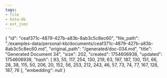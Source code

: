 ```yaml
---
tags:
- file
- kota-db
- ext_json
---
```

{
  "id": "ceaf371c-4879-427b-a83b-8ab3c5c8ec60",
  "file_path": "./examples-data/personal-kb/documents/ceaf371c-4879-427b-a83b-8ab3c5c8ec60.md",
  "original_path": "/generated/doc-034.md",
  "title": "Generated Document 34",
  "size": 202,
  "created": 1754606938,
  "updated": 1754606938,
  "hash": [
    93,
    55,
    117,
    254,
    130,
    219,
    63,
    197,
    187,
    130,
    151,
    66,
    28,
    38,
    115,
    50,
    206,
    20,
    152,
    56,
    253,
    212,
    243,
    46,
    57,
    73,
    74,
    77,
    167,
    128,
    187,
    76
  ],
  "embedding": null
}